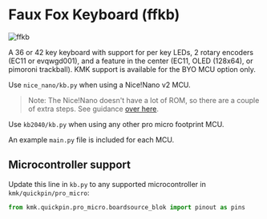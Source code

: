 # Faux Fox Keyboard (ffkb)

![ffkb](https://fingerpunch.xyz/product/faux-fox-keyboard)

A 36 or 42 key keyboard with support for per key LEDs, 2 rotary encoders (EC11
or evqwgd001), and a feature in the center (EC11, OLED (128x64), or pimoroni
trackball). KMK support is available for the BYO MCU option only.

Use `nice_nano/kb.py` when using a Nice!Nano v2 MCU.

> Note: The Nice!Nano doesn't have a lot of ROM, so there are a couple of extra
> steps. See guidance [over
> here](../../docs/Officially_Supported_Microcontrollers.md#nicenano).

Use `kb2040/kb.py` when using any other pro micro footprint MCU.

An example `main.py` file is included for each MCU.

## Microcontroller support

Update this line in `kb.py` to any supported microcontroller in `kmk/quickpin/pro_micro`:

```python
from kmk.quickpin.pro_micro.boardsource_blok import pinout as pins
```
